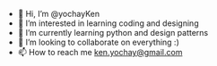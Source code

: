- 👋 Hi, I’m @yochayKen
- 👀 I’m interested in learning coding and designing 
- 🌱 I’m currently learning python and design patterns
- 💞️ I’m looking to collaborate on everything :)
- 📫 How to reach me ken.yochay@gmail.com

<!---
yochayKen/yochayKen is a ✨ special ✨ repository because its `README.md` (this file) appears on your GitHub profile.
You can click the Preview link to take a look at your changes.
--->
